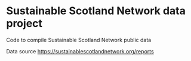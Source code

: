# Sustainable Scotland Network data project
Code to compile Sustainable Scotland Network public data

Data source
https://sustainablescotlandnetwork.org/reports
